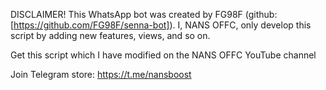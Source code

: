 DISCLAIMER! This WhatsApp bot was created by FG98F (github: [https://github.com/FG98F/senna-bot]). I, NANS OFFC, only develop this script by adding new features, views, and so on.

Get this script which I have modified on the NANS OFFC YouTube channel

Join Telegram store: https://t.me/nansboost